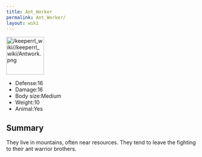```yaml
---
title: Ant_Worker
permalink: Ant_Worker/
layout: wiki
---
```


<img src="/keeperrl_wiki//keeperrl_wiki/Antwork.png" title="/keeperrl_wiki//keeperrl_wiki/Antwork.png" alt="/keeperrl_wiki//keeperrl_wiki/Antwork.png" width="100" />

-   Defense:16
-   Damage:16
-   Body size:Medium
-   Weight:10
-   Animal:Yes

Summary
-------

They live in mountains, often near resources. They tend to leave the
fighting to their ant warrior brothers.

